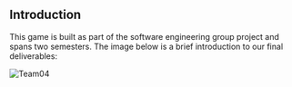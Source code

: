 ## Introduction
This game is built as part of the software engineering group project and spans two semesters. The image below is a brief introduction to our final deliverables:

![Team04](https://github.com/Kang-1011/Economic_Decision_Making_Game/assets/148540080/1d10aa66-700b-454e-b91e-908a86f7d941)
